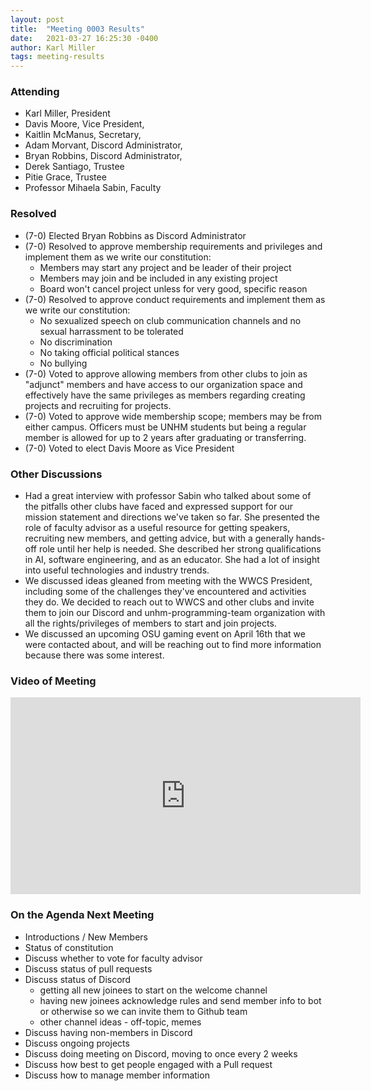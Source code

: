 ```yaml
---
layout: post
title:  "Meeting 0003 Results"
date:   2021-03-27 16:25:30 -0400
author: Karl Miller
tags: meeting-results
---
```


### Attending

- Karl Miller, President
- Davis Moore, Vice President,
- Kaitlin McManus, Secretary,
- Adam Morvant, Discord Administrator,
- Bryan Robbins, Discord Administrator,
- Derek Santiago, Trustee
- Pitie Grace, Trustee
- Professor Mihaela Sabin, Faculty

### Resolved

- (7-0) Elected Bryan Robbins as Discord Administrator
- (7-0) Resolved to approve membership requirements and privileges and implement them as we write our constitution:
  - Members may start any project and be leader of their project
  - Members may join and be included in any existing project
  - Board won't cancel project unless for very good, specific reason
- (7-0) Resolved to approve conduct requirements and implement them as we write our constitution:
  - No sexualized speech on club communication channels and no sexual harrassment to be tolerated
  - No discrimination
  - No taking official political stances
  - No bullying
- (7-0) Voted to approve allowing members from other clubs to join as "adjunct" members and have access to our organization space and effectively have the same privileges as members regarding creating projects and recruiting for projects.
- (7-0) Voted to approve wide membership scope; members may be from either campus. Officers must be UNHM students but being a regular member is allowed for up to 2 years after graduating or transferring.
- (7-0) Voted to elect Davis Moore as Vice President

### Other Discussions

- Had a great interview with professor Sabin who talked about some of the pitfalls other clubs have faced and expressed support for our mission statement and directions we've taken so far. She presented the role of faculty advisor as a useful resource for getting speakers, recruiting new members, and getting advice, but with a generally hands-off role until her help is needed. She described her strong qualifications in AI, software engineering, and as an educator. She had a lot of insight into useful technologies and industry trends. 
- We discussed ideas gleaned from meeting with the WWCS President, including some of the challenges they've encountered and activities they do. We decided to reach out to WWCS and other clubs and invite them to join our Discord and unhm-programming-team organization with all the rights/privileges of members to start and join projects.
- We discussed an upcoming OSU gaming event on April 16th that we were contacted about, and will be reaching out to find more information because there was some interest.

### Video of Meeting

<iframe width="560" height="315" src="https://www.youtube.com/embed/s4O42PHnfkQ" title="YouTube video player" frameborder="0" allow="accelerometer; autoplay; clipboard-write; encrypted-media; gyroscope; picture-in-picture" allowfullscreen></iframe>

### On the Agenda Next Meeting

- Introductions / New Members
- Status of constitution
- Discuss whether to vote for faculty advisor
- Discuss status of pull requests
- Discuss status of Discord
  - getting all new joinees to start on the welcome channel
  - having new joinees acknowledge rules and send member info to bot or otherwise so we can invite them to Github team
  - other channel ideas - off-topic, memes
- Discuss having non-members in Discord
- Discuss ongoing projects
- Discuss doing meeting on Discord, moving to once every 2 weeks
- Discuss how best to get people engaged with a Pull request
- Discuss how to manage member information
